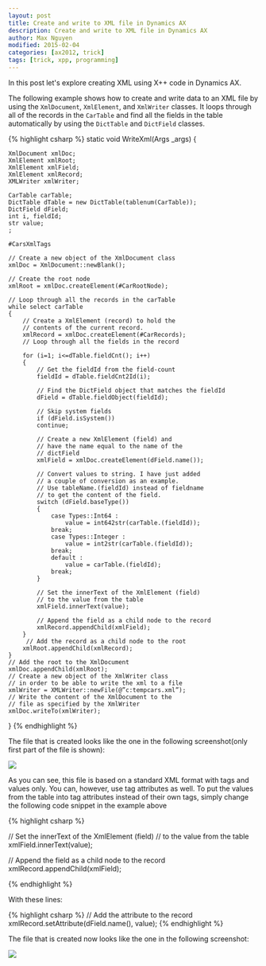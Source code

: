 ```yaml
---
layout: post
title: Create and write to XML file in Dynamics AX
description: Create and write to XML file in Dynamics AX
author: Max Nguyen
modified: 2015-02-04
categories: [ax2012, trick]
tags: [trick, xpp, programming]
---
```

In this post let's explore creating XML using X++ code in Dynamics AX. 

The following example shows how to create and write data to an XML file by using the `XmlDocument`, `XmlElement`, and `XmlWriter` classes. It loops through all of the records in the `CarTable` and find all the fields in the table automatically by using the `DictTable` and `DictField` classes.

{% highlight csharp %}
static void WriteXml(Args _args)
{

    XmlDocument xmlDoc;
    XmlElement xmlRoot;
    XmlElement xmlField;
    XmlElement xmlRecord;
    XMLWriter xmlWriter;

    CarTable carTable;
    DictTable dTable = new DictTable(tablenum(CarTable));
    DictField dField;
    int i, fieldId;
    str value;
    ; 

    #CarsXmlTags 

    // Create a new object of the XmlDocument class
    xmlDoc = XmlDocument::newBlank();

    // Create the root node
    xmlRoot = xmlDoc.createElement(#CarRootNode);

    // Loop through all the records in the carTable
    while select carTable
    {
        // Create a XmlElement (record) to hold the
        // contents of the current record.
        xmlRecord = xmlDoc.createElement(#CarRecords);
        // Loop through all the fields in the record

        for (i=1; i<=dTable.fieldCnt(); i++)
        {
            // Get the fieldId from the field-count
            fieldId = dTable.fieldCnt2Id(i);
            
            // Find the DictField object that matches the fieldId
            dField = dTable.fieldObject(fieldId);
            
            // Skip system fields
            if (dField.isSystem())
            continue;

            // Create a new XmlElement (field) and
            // have the name equal to the name of the
            // dictField
            xmlField = xmlDoc.createElement(dField.name());
            
            // Convert values to string. I have just added
            // a couple of conversion as an example.
            // Use tableName.(fieldId) instead of fieldname
            // to get the content of the field.
            switch (dField.baseType())
            {
                case Types::Int64 :
                    value = int642str(carTable.(fieldId));
                break;
                case Types::Integer :
                    value = int2str(carTable.(fieldId));
                break;
                default :
                    value = carTable.(fieldId);
                break;
            }

            // Set the innerText of the XmlElement (field)
            // to the value from the table
            xmlField.innerText(value);
             
            // Append the field as a child node to the record
            xmlRecord.appendChild(xmlField);
        }
         // Add the record as a child node to the root
        xmlRoot.appendChild(xmlRecord);
    }
    // Add the root to the XmlDocument
    xmlDoc.appendChild(xmlRoot);
    // Create a new object of the XmlWriter class
    // in order to be able to write the xml to a file
    xmlWriter = XMLWriter::newFile(@”c:tempcars.xml”);
    // Write the content of the XmlDocument to the
    // file as specified by the XmlWriter
    xmlDoc.writeTo(xmlWriter);
}
{% endhighlight %}

The file that is created looks like the one in the following screenshot(only first part of the file is shown):

![](https://dynamics365.github.io/assets/create-and-write-to-xml-file-in-dynamics-ax_1.png)

As you can see, this file is based on a standard XML format with tags and values only. You can, however, use tag attributes as well. To put the values from the table into tag attributes instead of their own tags, simply change the following code snippet in the example above

{% highlight csharp %}

// Set the innerText of the XmlElement (field)
// to the value from the table
xmlField.innerText(value);

// Append the field as a child node to the record
xmlRecord.appendChild(xmlField);

{% endhighlight %}

With these lines:

{% highlight csharp %}
// Add the attribute to the record
xmlRecord.setAttribute(dField.name(), value);
{% endhighlight %}

The file that is created now looks like the one in the following screenshot: 

![](https://dynamics365.github.io/assets/create-and-write-to-xml-file-in-dynamics-ax_2.png)